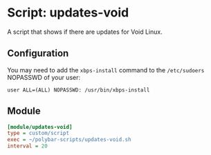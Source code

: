 # Script: updates-void

A script that shows if there are updates for Void Linux.


## Configuration

You may need to add the `xbps-install` command to the `/etc/sudoers` NOPASSWD of your user:

```
user ALL=(ALL) NOPASSWD: /usr/bin/xbps-install
```


## Module

```ini
[module/updates-void]
type = custom/script
exec = ~/polybar-scripts/updates-void.sh
interval = 20
```
